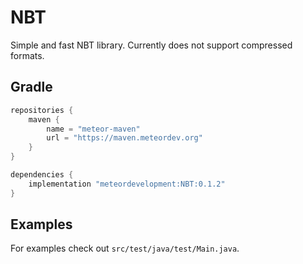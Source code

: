 # NBT
Simple and fast NBT library. Currently does not support compressed formats.

## Gradle
```groovy
repositories {
    maven {
        name = "meteor-maven"
        url = "https://maven.meteordev.org"
    }
}

dependencies {
    implementation "meteordevelopment:NBT:0.1.2"
}
```

## Examples
For examples check out `src/test/java/test/Main.java`.  
